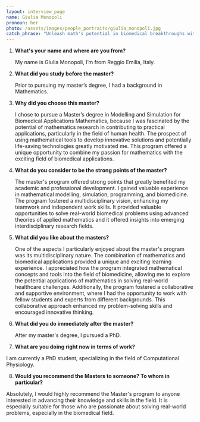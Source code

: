 ```yaml
---
layout: interview_page
name: Giulia Monopoli
pronoun: her
photo: /assets/images/people_portraits/giulia_monopoli.jpg
catch_phrase: "Unleash math's potential in biomedical breakthroughs with our Master's in Modelling and Simulation."
---
```


1. **What's your name and where are you from?**
   
   My name is Giulia Monopoli, I’m from Reggio Emilia, Italy.

2. **What did you study before the master?**

   Prior to pursuing my master’s degree, I had a background in Mathematics.

3. **Why did you choose this master?**

   I chose to pursue a Master’s degree in Modelling and Simulation for Biomedical Applications Mathematics, because I was fascinated by the potential of mathematics research in contributing to practical applications, particularly in the field of human health. The prospect of using mathematical tools to develop innovative solutions and potentially life-saving technologies greatly motivated me. This program offered a unique opportunity to combine my passion for mathematics with the exciting field of
   biomedical applications.

4. **What do you consider to be the strong points of the master?**

   The master's program offered strong points that greatly benefited my academic and professional development. I gained valuable experience in mathematical modelling, simulation, programming, and biomedicine. The program fostered a multidisciplinary vision, enhancing my teamwork and independent work skills. It provided valuable opportunities to solve real-world biomedical problems using advanced theories of applied mathematics and it offered insights into emerging interdisciplinary research fields.

5. **What did you like about the masters?**

   One of the aspects I particularly enjoyed about the master's program was its multidisciplinary nature. The combination of mathematics and biomedical applications provided a unique and exciting learning experience. I appreciated how the program integrated mathematical concepts and tools into the field of biomedicine, allowing me to explore the potential applications of mathematics in solving real-world healthcare challenges. Additionally, the program fostered a collaborative and supportive environment, where I had the opportunity to work with fellow students and experts from different backgrounds. This collaborative approach enhanced my problem-solving skills and encouraged innovative thinking.
   
6. **What did you do immediately after the master?**

   After my master's degree, I pursued a PhD.

7.  **What are you doing right now in terms of work?**

   I am currently a PhD student, specializing in the field of Computational Physiology.
    
8.  **Would you recommend the Masters to someone? To whom in particular?**

   Absolutely, I would highly recommend the Master's program to anyone interested in advancing their knowledge and skills in the field. It is especially suitable for those who are passionate about solving real-world problems, especially in the biomedical field.
